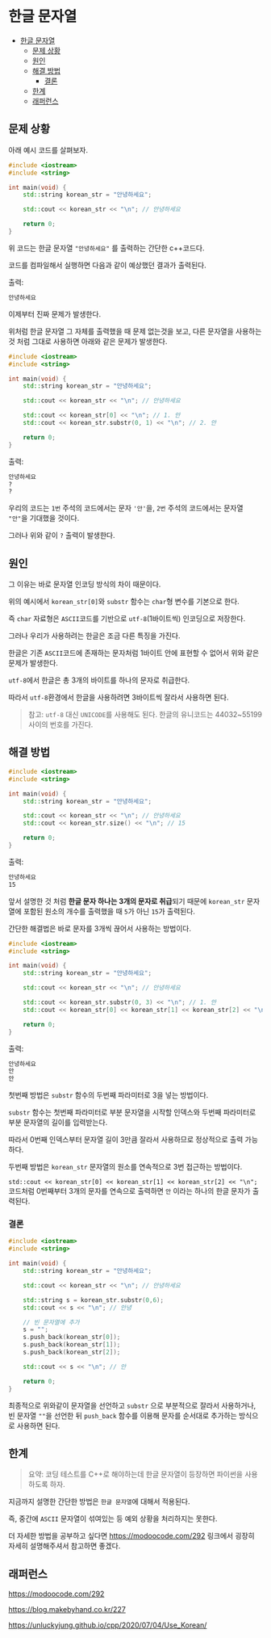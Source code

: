 # 한글 문자열

- [한글 문자열](#한글-문자열)
  - [문제 상황](#문제-상황)
  - [원인](#원인)
  - [해결 방법](#해결-방법)
    - [결론](#결론)
  - [한계](#한계)
  - [래퍼런스](#래퍼런스)

## 문제 상황

아래 예시 코드를 살펴보자.

```c++
#include <iostream>
#include <string>

int main(void) {
    std::string korean_str = "안녕하세요";

    std::cout << korean_str << "\n"; // 안녕하세요

    return 0;
}
```

위 코드는 한글 문자열 `"안녕하세요"` 를 출력하는 간단한 c++코드다.

코드를 컴파일해서 실행하면 다음과 같이 예상했던 결과가 출력된다.

출력:

```bash
안녕하세요
```

이제부터 진짜 문제가 발생한다.

위처럼 한글 문자열 그 자체를 출력했을 때 문제 없는것을 보고, 다른 문자열을 사용하는 것 처럼 그대로 사용하면 아래와 같은 문제가 발생한다.

```c++
#include <iostream>
#include <string>

int main(void) {
    std::string korean_str = "안녕하세요";

    std::cout << korean_str << "\n"; // 안녕하세요

    std::cout << korean_str[0] << "\n"; // 1. 안
    std::cout << korean_str.substr(0, 1) << "\n"; // 2. 안

    return 0;
}
```

출력:

```bash
안녕하세요
?
?
```

우리의 코드는 `1번` 주석의 코드에서는 문자 `'안'`을, `2번` 주석의 코드에서는 문자열 `"안"`을 기대했을 것이다.

그러나 위와 같이 `?` 출력이 발생한다.

## 원인

그 이유는 바로 문자열 인코딩 방식의 차이 때문이다.

위의 예시에서 `korean_str[0]`와 `substr` 함수는 `char`형 변수를 기본으로 한다.

즉 `char` 자료형은 `ASCII`코드를 기반으로 `utf-8`(1바이트씩) 인코딩으로 저장한다.

그러나 우리가 사용하려는 한글은 조금 다른 특징을 가진다.

한글은 기존 `ASCII`코드에 존재하는 문자처럼 1바이트 안에 표현할 수 없어서 위와 같은 문제가 발생한다.

`utf-8`에서 한글은 총 3개의 바이트를 하나의 문자로 취급한다.

따라서 `utf-8`환경에서 한글을 사용하려면 3바이트씩 잘라서 사용하면 된다.

> 참고: `utf-8` 대신 `UNICODE`를 사용해도 된다. 한글의 유니코드는 44032~55199 사이의 번호를 가진다.

## 해결 방법

```c++
#include <iostream>
#include <string>

int main(void) {
    std::string korean_str = "안녕하세요";

    std::cout << korean_str << "\n"; // 안녕하세요
    std::cout << korean_str.size() << "\n"; // 15

    return 0;
}
```

출력:

```bash
안녕하세요
15
```

앞서 설명한 것 처럼 **한글 문자 하나는 3개의 문자로 취급**되기 때문에 `korean_str` 문자열에 포함된 원소의 개수를 출력했을 때 `5`가 아닌 `15`가 출력된다.

간단한 해결법은 바로 문자를 3개씩 끊어서 사용하는 방법이다.

```c++
#include <iostream>
#include <string>

int main(void) {
    std::string korean_str = "안녕하세요";

    std::cout << korean_str << "\n"; // 안녕하세요

    std::cout << korean_str.substr(0, 3) << "\n"; // 1. 안
    std::cout << korean_str[0] << korean_str[1] << korean_str[2] << "\n"; // 2. 안

    return 0;
}
```

출력:

```bash
안녕하세요
안
안
```

첫번째 방법은 `substr` 함수의 두번째 파라미터로 3을 넣는 방법이다.

`substr` 함수는 첫번째 파라미터로 부분 문자열을 시작할 인덱스와 두번째 파라미터로 부분 문자열의 길이를 입력받는다.

따라서 0번째 인덱스부터 문자열 길이 3만큼 잘라서 사용하므로 정상적으로 출력 가능하다.

두번째 방법은 `korean_str` 문자열의 원소를 연속적으로 3번 접근하는 방법이다.

`std::cout << korean_str[0] << korean_str[1] << korean_str[2] << "\n";` 코드처럼 0번째부터 3개의 문자를 연속으로 출력하면 `안` 이라는 하나의 한글 문자가 출력된다.

### 결론

```c++
#include <iostream>
#include <string>

int main(void) {
    std::string korean_str = "안녕하세요";

    std::cout << korean_str << "\n"; // 안녕하세요

    std::string s = korean_str.substr(0,6);
    std::cout << s << "\n"; // 안녕

    // 빈 문자열에 추가
    s = "";
    s.push_back(korean_str[0]);
    s.push_back(korean_str[1]);
    s.push_back(korean_str[2]);

    std::cout << s << "\n"; // 안

    return 0;
}
```

최종적으로 위와같이 문자열을 선언하고 `substr` 으로 부분적으로 잘라서 사용하거나, 빈 문자열 `""`을 선언한 뒤 `push_back` 함수를 이용해 문자를 순서대로 추가하는 방식으로 사용하면 된다.

## 한계

> 요약: 코딩 테스트를 C++로 해야하는데 한글 문자열이 등장하면 파이썬을 사용하도록 하자.

지금까지 설명한 간단한 방법은 `한글 문자열`에 대해서 적용된다.

즉, 중간에 `ASCII` 문자열이 섞여있는 등 예외 상황을 처리하지는 못한다.

더 자세한 방법을 공부하고 싶다면 https://modoocode.com/292 링크에서 굉장히 자세히 설명해주셔서 참고하면 좋겠다.

## 래퍼런스

https://modoocode.com/292

https://blog.makebyhand.co.kr/227

https://unluckyjung.github.io/cpp/2020/07/04/Use_Korean/
